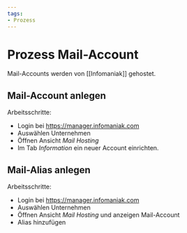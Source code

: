 ```yaml
---
tags:
- Prozess
---
```

# Prozess Mail-Account
Mail-Accounts werden von [[Infomaniak]] gehostet.

## Mail-Account anlegen

Arbeitsschritte:
* Login bei <https://manager.infomaniak.com>
* Auswählen Unternehmen
* Öffnen Ansicht *Mail Hosting*
* Im Tab *Information* ein neuer Account einrichten.

## Mail-Alias anlegen

Arbeitsschritte:
* Login bei <https://manager.infomaniak.com>
* Auswählen Unternehmen
* Öffnen Ansicht *Mail Hosting* und anzeigen Mail-Account
* Alias hinzufügen